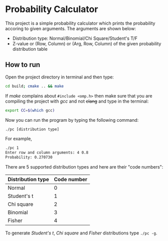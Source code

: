 # Probability Calculator

This project is a simple probability calculator which prints the probability accoring to given arguments. The arguments are shown below:

- Distribution type: Normal/Binomial/Chi Square/Student's T/F
- Z-value or (Row, Column) or (Arg, Row, Column) of the given probability distribution table

## How to run

Open the project directory in terminal and then type:

```bash
cd build; cmake .. && make
```

If _make_ complains about `#include <omp.h>` then make sure that you are compiling the project with _gcc_ and not ~~clang~~ and type in the terminal:

```bash
export CC=$(which gcc)
```

Now you can run the program by typing the following command:

```bash
./pc [distribution type]
```

For example,

```bash
./pc 1
Enter row and column arguments: 4 0.8
Probability: 0.270730
```

There are 5 supported distribution types and here are their "code numbers":

| Distribution type | Code number |
|--|--|
| Normal | 0 |
| Student's t | 1 |
| Chi square | 2 |
| Binomial | 3 |
| Fisher | 4 |

To generate *Student's t*, *Chi square* and *Fisher* distributions type `./pc -g`.
